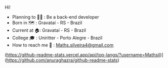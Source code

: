 Hi!


- Planning to 👨‍💻 : Be a back-end developer
- Born in 🗺️ : Gravataí - RS - Brazil
- Current at 🏠: Gravataí - RS - Brazil
- College 🎓 : Uniritter - Porto Alegre - Brazil
- How to reach me 📩 : Maths.silveira4@gmail.com

(https://github-readme-stats.vercel.app/api/top-langs/?username=Mathsil)](https://github.com/anuraghazra/github-readme-stats)



